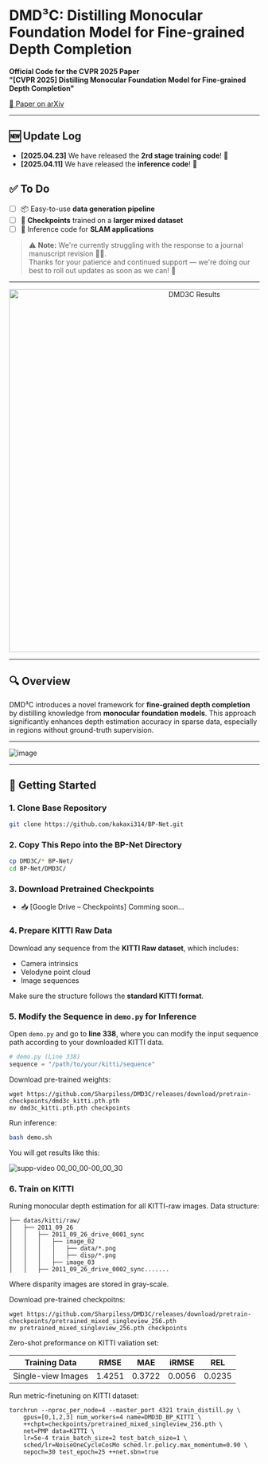 # DMD³C: Distilling Monocular Foundation Model for Fine-grained Depth Completion  
**Official Code for the CVPR 2025 Paper**  
**"[CVPR 2025] Distilling Monocular Foundation Model for Fine-grained Depth Completion"**  

[📄 Paper on arXiv](https://arxiv.org/abs/2503.16970)

---

## 🆕 Update Log

- **[2025.04.23]** We have released the **2rd stage training code**! 🎉  
- **[2025.04.11]** We have released the **inference code**! 🎉  

## ✅ To Do

- [ ] 📦 Easy-to-use **data generation pipeline**
- [ ] 🧠 **Checkpoints** trained on a **larger mixed dataset**
- [ ] 🤖 Inference code for **SLAM applications**

> ⚠️ **Note:** We're currently struggling with the response to a journal manuscript revision 📝😅.  
> Thanks for your patience and continued support — we're doing our best to roll out updates as soon as we can! 🙏
---

<div align="center">
  <img width="729" alt="DMD3C Results" src="https://github.com/user-attachments/assets/da4a34ea-0390-418c-8111-22b2096110eb" />
</div>

---

## 🔍 Overview

DMD³C introduces a novel framework for **fine-grained depth completion** by distilling knowledge from **monocular foundation models**. This approach significantly enhances depth estimation accuracy in sparse data, especially in regions without ground-truth supervision.

---
![image](https://github.com/user-attachments/assets/f24eef8e-5dc2-483a-bb70-67671ff5e4e9)


---



## 🚀 Getting Started

### 1. Clone Base Repository

```bash
git clone https://github.com/kakaxi314/BP-Net.git
```

### 2. Copy This Repo into the BP-Net Directory

```bash
cp DMD3C/* BP-Net/
cd BP-Net/DMD3C/
```

### 3. Download Pretrained Checkpoints

- 📥 [Google Drive – Checkpoints] Comming soon... 

### 4. Prepare KITTI Raw Data

Download any sequence from the **KITTI Raw dataset**, which includes:

- Camera intrinsics  
- Velodyne point cloud  
- Image sequences  

Make sure the structure follows the **standard KITTI format**.

### 5. Modify the Sequence in `demo.py` for Inference

Open `demo.py` and go to **line 338**, where you can modify the input sequence path according to your downloaded KITTI data.

```python
# demo.py (Line 338)
sequence = "/path/to/your/kitti/sequence"
```

Download pre-trained weights:

```
wget https://github.com/Sharpiless/DMD3C/releases/download/pretrain-checkpoints/dmd3c_kitti.pth.pth
mv dmd3c_kitti.pth.pth checkpoints
```

Run inference:
```bash
bash demo.sh
```

You will get results like this:

![supp-video 00_00_00-00_00_30](https://github.com/user-attachments/assets/a1412bca-c368-4d19-a081-79eeabaa2901)

### 6. Train on KITTI

Runing monocular depth estimation for all KITTI-raw images. Data structure:
```
├── datas/kitti/raw/
│   ├── 2011_09_26
│   │   ├── 2011_09_26_drive_0001_sync
│   │   │   ├── image_02
│   │   │   │   ├── data/*.png
│   │   │   │   ├── disp/*.png
│   │   │   ├── image_03
│   │   ├── 2011_09_26_drive_0002_sync.......
```

Where disparity images are stored in gray-scale.

Download pre-trained checkpoitns:
```
wget https://github.com/Sharpiless/DMD3C/releases/download/pretrain-checkpoints/pretrained_mixed_singleview_256.pth
mv pretrained_mixed_singleview_256.pth checkpoints
```

Zero-shot preformance on KITTI valiation set:

| Training Data        | RMSE     | MAE      | iRMSE    | REL    |
|----------------------|----------|----------|----------|----------|
| Single-view Images   | 1.4251 | 0.3722   | 0.0056 | 0.0235 |


Run metric-finetuning on KITTI dataset:
```
torchrun --nproc_per_node=4 --master_port 4321 train_distill.py \
    gpus=[0,1,2,3] num_workers=4 name=DMD3D_BP_KITTI \
    ++chpt=checkpoints/pretrained_mixed_singleview_256.pth \
    net=PMP data=KITTI \
    lr=5e-4 train_batch_size=2 test_batch_size=1 \
    sched/lr=NoiseOneCycleCosMo sched.lr.policy.max_momentum=0.90 \
    nepoch=30 test_epoch=25 ++net.sbn=true 
```
